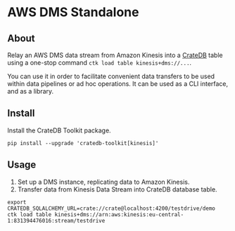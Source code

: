 # AWS DMS Standalone

## About
Relay an AWS DMS data stream from Amazon Kinesis into a [CrateDB] table using
a one-stop command `ctk load table kinesis+dms://...`.

You can use it in order to facilitate convenient data transfers to be used
within data pipelines or ad hoc operations. It can be used as a CLI interface,
and as a library.

## Install
Install the CrateDB Toolkit package.
```shell
pip install --upgrade 'cratedb-toolkit[kinesis]'
```

## Usage
1. Set up a DMS instance, replicating data to Amazon Kinesis.
2. Transfer data from Kinesis Data Stream into CrateDB database table.
```shell
export CRATEDB_SQLALCHEMY_URL=crate://crate@localhost:4200/testdrive/demo
ctk load table kinesis+dms://arn:aws:kinesis:eu-central-1:831394476016:stream/testdrive
```


[CrateDB]: https://cratedb.com/docs/guide/home/
